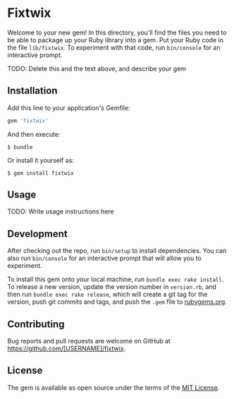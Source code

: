 # Fixtwix

Welcome to your new gem! In this directory, you'll find the files you need to be able to package up your Ruby library into a gem. Put your Ruby code in the file `lib/fixtwix`. To experiment with that code, run `bin/console` for an interactive prompt.

TODO: Delete this and the text above, and describe your gem

## Installation

Add this line to your application's Gemfile:

```ruby
gem 'fixtwix'
```

And then execute:

    $ bundle

Or install it yourself as:

    $ gem install fixtwix

## Usage

TODO: Write usage instructions here

## Development

After checking out the repo, run `bin/setup` to install dependencies. You can also run `bin/console` for an interactive prompt that will allow you to experiment.

To install this gem onto your local machine, run `bundle exec rake install`. To release a new version, update the version number in `version.rb`, and then run `bundle exec rake release`, which will create a git tag for the version, push git commits and tags, and push the `.gem` file to [rubygems.org](https://rubygems.org).

## Contributing

Bug reports and pull requests are welcome on GitHub at https://github.com/[USERNAME]/fixtwix.


## License

The gem is available as open source under the terms of the [MIT License](http://opensource.org/licenses/MIT).


